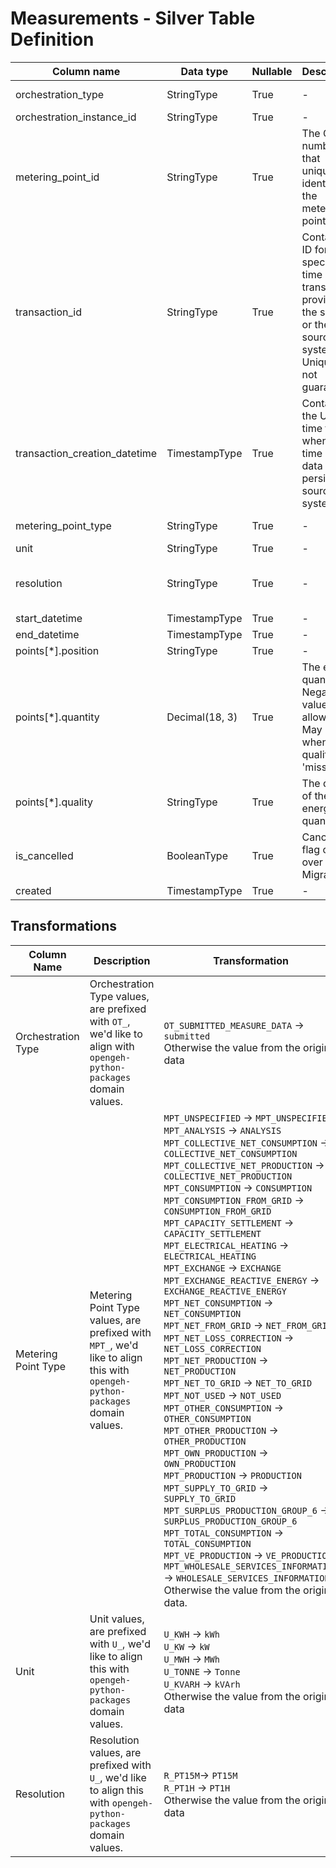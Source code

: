 # Measurements - Silver Table Definition

| Column name | Data type | Nullable | Description | Constraints |
| - | - | - | - | - |
| orchestration_type | StringType | True | - | Valid values ["submitted", "migration"] |
| orchestration_instance_id | StringType | True | - | - |
| metering_point_id | StringType | True | The GSRN number that uniquely identifies the metering point | Exactly 18 digits |
| transaction_id | StringType | True | Contains an ID for the specific time series transaction, provided by the sender or the source system. Uniqueness not guaranteed | - |
| transaction_creation_datetime | TimestampType | True | Contains the UTC time for when the time series data was persisted in source system | - |
| metering_point_type | StringType | True | - | Valid [metering point type](https://github.com/Energinet-DataHub/opengeh-python-packages/blob/main/source/geh_common/src/geh_common/domain/types/metering_point_type.py) values |
| unit | StringType | True | - | Valid [unit types](https://github.com/Energinet-DataHub/opengeh-python-packages/blob/main/source/geh_common/src/geh_common/domain/types/quantity_unit.py) |
| resolution | StringType | True | - | Valid values ["PT15M", "PT1H", "P1M"], we need to add new file to python packages |
| start_datetime | TimestampType | True | - | - |
| end_datetime | TimestampType | True | - | - |
| points[*].position | StringType | True | - | - |
| points[*].quantity | Decimal(18, 3) | True | The energy quantity. Negative values allowed. May be null when the quality is 'missing' | - |
| points[*].quality | StringType | True | The quality of the energy quantity. | Valid [quality types](https://github.com/Energinet-DataHub/opengeh-python-packages/blob/main/source/geh_common/src/geh_common/domain/types/quantity_quality.py) |
| is_cancelled | BooleanType | True | Cancelled flag carried over from Migrations | "is_cancelled_is_not_null_chk" which checks is_cancelled is not null,  |
| created | TimestampType | True | - | - |

## Transformations

| Column Name | Description | Transformation |
| - | - | - |
| Orchestration Type | Orchestration Type values, are prefixed with `OT_`, we'd like to align with `opengeh-python-packages` domain values. | `OT_SUBMITTED_MEASURE_DATA` -> `submitted` <br> Otherwise the value from the original data |
| Metering Point Type | Metering Point Type values, are prefixed with `MPT_`, we'd like to align this with `opengeh-python-packages` domain values. | `MPT_UNSPECIFIED` -> `MPT_UNSPECIFIED` <br> `MPT_ANALYSIS` -> `ANALYSIS` <br> `MPT_COLLECTIVE_NET_CONSUMPTION` -> `COLLECTIVE_NET_CONSUMPTION` <br> `MPT_COLLECTIVE_NET_PRODUCTION` -> `COLLECTIVE_NET_PRODUCTION` <br> `MPT_CONSUMPTION` -> `CONSUMPTION` <br> `MPT_CONSUMPTION_FROM_GRID` -> `CONSUMPTION_FROM_GRID` <br> `MPT_CAPACITY_SETTLEMENT` -> `CAPACITY_SETTLEMENT` <br> `MPT_ELECTRICAL_HEATING` -> `ELECTRICAL_HEATING` <br> `MPT_EXCHANGE` -> `EXCHANGE` <br> `MPT_EXCHANGE_REACTIVE_ENERGY` -> `EXCHANGE_REACTIVE_ENERGY` <br> `MPT_NET_CONSUMPTION` -> `NET_CONSUMPTION` <br> `MPT_NET_FROM_GRID` -> `NET_FROM_GRID` <br> `MPT_NET_LOSS_CORRECTION` -> `NET_LOSS_CORRECTION` <br> `MPT_NET_PRODUCTION` -> `NET_PRODUCTION` <br> `MPT_NET_TO_GRID` -> `NET_TO_GRID` <br> `MPT_NOT_USED` -> `NOT_USED` <br> `MPT_OTHER_CONSUMPTION` -> `OTHER_CONSUMPTION` <br> `MPT_OTHER_PRODUCTION` -> `OTHER_PRODUCTION` <br> `MPT_OWN_PRODUCTION` -> `OWN_PRODUCTION` <br> `MPT_PRODUCTION` -> `PRODUCTION` <br> `MPT_SUPPLY_TO_GRID` -> `SUPPLY_TO_GRID` <br> `MPT_SURPLUS_PRODUCTION_GROUP_6` -> `SURPLUS_PRODUCTION_GROUP_6` <br> `MPT_TOTAL_CONSUMPTION` -> `TOTAL_CONSUMPTION` <br> `MPT_VE_PRODUCTION` -> `VE_PRODUCTION` <br> `MPT_WHOLESALE_SERVICES_INFORMATION` -> `WHOLESALE_SERVICES_INFORMATION` <br> Otherwise the value from the original data. |
| Unit | Unit values, are prefixed with `U_`, we'd like to align this with `opengeh-python-packages` domain values. | `U_KWH` -> `kWh` <br> `U_KW` -> `kW` <br> `U_MWH` -> `MWh` <br> `U_TONNE` -> `Tonne` <br> `U_KVARH` -> `kVArh` <br> Otherwise the value from the original data |
| Resolution | Resolution values, are prefixed with `U_`, we'd like to align this with `opengeh-python-packages` domain values. | `R_PT15M`-> `PT15M` <br> `R_PT1H` -> `PT1H` <br> Otherwise the value from the original data |
